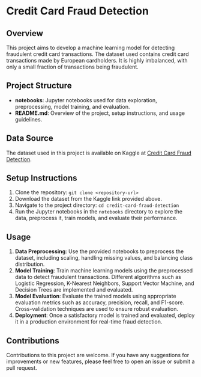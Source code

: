 # Credit Card Fraud Detection

## Overview
This project aims to develop a machine learning model for detecting fraudulent credit card transactions. The dataset used contains credit card transactions made by European cardholders. It is highly imbalanced, with only a small fraction of transactions being fraudulent.

## Project Structure
- **notebooks**: Jupyter notebooks used for data exploration, preprocessing, model training, and evaluation.
- **README.md**: Overview of the project, setup instructions, and usage guidelines.

## Data Source
The dataset used in this project is available on Kaggle at [Credit Card Fraud Detection]([https://www.kaggle.com/code/lakshmi25npathi/sentiment-analysis-of-imdb-movie-reviews/input](https://www.kaggle.com/datasets/mlg-ulb/creditcardfraud)).


## Setup Instructions
1. Clone the repository: `git clone <repository-url>`
2. Download the dataset from the Kaggle link provided above. 
3. Navigate to the project directory: `cd credit-card-fraud-detection`
4. Run the Jupyter notebooks in the `notebooks` directory to explore the data, preprocess it, train models, and evaluate their performance.

## Usage
1. **Data Preprocessing**: Use the provided notebooks to preprocess the dataset, including scaling, handling missing values, and balancing class distribution.
2. **Model Training**: Train machine learning models using the preprocessed data to detect fraudulent transactions. Different algorithms such as Logistic Regression, K-Nearest Neighbors, Support Vector Machine, and Decision Trees are implemented and evaluated.
3. **Model Evaluation**: Evaluate the trained models using appropriate evaluation metrics such as accuracy, precision, recall, and F1-score. Cross-validation techniques are used to ensure robust evaluation.
4. **Deployment**: Once a satisfactory model is trained and evaluated, deploy it in a production environment for real-time fraud detection.

## Contributions
Contributions to this project are welcome. If you have any suggestions for improvements or new features, please feel free to open an issue or submit a pull request.

